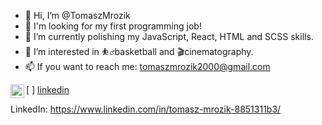 - 👋 Hi, I’m @TomaszMrozik
- 💼 I'm looking for my first programming job!
- 🌱 I’m currently polishing my JavaScript, React, HTML and SCSS skills.
- 👀 I’m interested in ⛹️‍♂️basketball and 🎬cinematography.
- 📫 If you want to reach me: tomaszmrozik2000@gmail.com

[ <img align="left" alt="Toamsz Mrozik | LinkedIn" width="22px" src="https://cdn.jsdelivr.net/npm/simple-icons@v3/icons/linkedin.svg" /> ] [linkedin]

LinkedIn: https://www.linkedin.com/in/tomasz-mrozik-8851311b3/

<!---
TomaszMrozik/TomaszMrozik is a ✨ special ✨ repository because its `README.md` (this file) appears on your GitHub profile.
You can click the Preview link to take a look at your changes.
--->
[linkedin]: https://www.linkedin.com/in/i-am-tomasz-mrozik/
